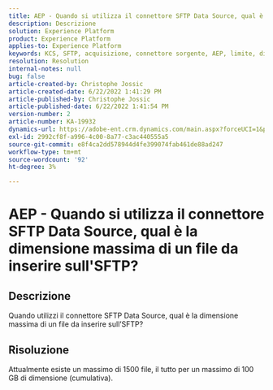 ```yaml
---
title: AEP - Quando si utilizza il connettore SFTP Data Source, qual è la dimensione massima di un file da inserire sull'SFTP?
description: Descrizione
solution: Experience Platform
product: Experience Platform
applies-to: Experience Platform
keywords: KCS, SFTP, acquisizione, connettore sorgente, AEP, limite, dimensione
resolution: Resolution
internal-notes: null
bug: false
article-created-by: Christophe Jossic
article-created-date: 6/22/2022 1:41:29 PM
article-published-by: Christophe Jossic
article-published-date: 6/22/2022 1:41:54 PM
version-number: 2
article-number: KA-19932
dynamics-url: https://adobe-ent.crm.dynamics.com/main.aspx?forceUCI=1&pagetype=entityrecord&etn=knowledgearticle&id=360ee7ff-30f2-ec11-bb3d-6045bd0158c7
exl-id: 2992cf8f-a996-4c00-8a77-c3ac440555a5
source-git-commit: e8f4ca2dd578944d4fe399074fab461de88ad247
workflow-type: tm+mt
source-wordcount: '92'
ht-degree: 3%

---
```


# AEP - Quando si utilizza il connettore SFTP Data Source, qual è la dimensione massima di un file da inserire sull&#39;SFTP?

## Descrizione

Quando utilizzi il connettore SFTP Data Source, qual è la dimensione massima di un file da inserire sull’SFTP?

## Risoluzione


Attualmente esiste un massimo di 1500 file, il tutto per un massimo di 100 GB di dimensione (cumulativa).
